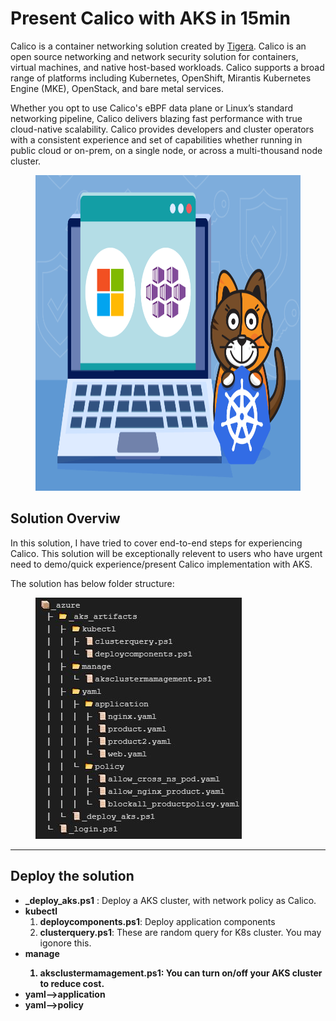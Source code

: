 # Present Calico with AKS in 15min

Calico is a container networking solution created by <a href='https://www.tigera.io/'>Tigera</a>. Calico is an open source networking and network security solution for containers, virtual machines, and native host-based workloads. Calico supports a broad range of platforms including Kubernetes, OpenShift, Mirantis Kubernetes Engine (MKE), OpenStack, and bare metal services.

Whether you opt to use Calico's eBPF data plane or Linux’s standard networking pipeline, Calico delivers blazing fast performance with true cloud-native scalability. Calico provides developers and cluster operators with a consistent experience and set of capabilities whether running in public cloud or on-prem, on a single node, or across a multi-thousand node cluster.

<figure class="wp-block-image size-large is-resized"><img src="https://github.com/khanasif1/Calico-with-AKS/blob/main/images/Windows-AKS.png" alt="" class="wp-image-4784" width="753" height="505"/></figure>

<h2>Solution Overviw</h2>

In this solution, I have tried to cover end-to-end steps for experiencing Calico. This solution will be exceptionally relevent to users who have urgent need to demo/quick experience/present Calico implementation with AKS.

The solution has below folder structure:
<figure class="wp-block-image size-large is-resized"><img src="https://github.com/khanasif1/Calico-with-AKS/blob/main/images/folder.JPG" alt="" class="wp-image-4784" width="330" height="386"/></figure>

***

<h2>Deploy the solution</h2>

<ul>
<li><strong>_deploy_aks.ps1</strong> : Deploy a AKS cluster, with network policy as Calico. </li>
<li><strong>kubectl</strong>
            <ol>
                <li><strong>deploycomponents.ps1</strong>: Deploy application components</li>
                <li><strong>clusterquery.ps1</strong>: These are random query for K8s cluster. You may igonore this.</li>
            </ol>
</li>
<li><strong>manage
    <ol><li><strong>aksclustermamagement.ps1</strong>: You can turn on/off your AKS cluster to reduce cost.</li></ol>
</strong></li>
<li><strong>yaml-->application</strong></li>
<li><strong>yaml-->policy</strong></li>
</ul>
